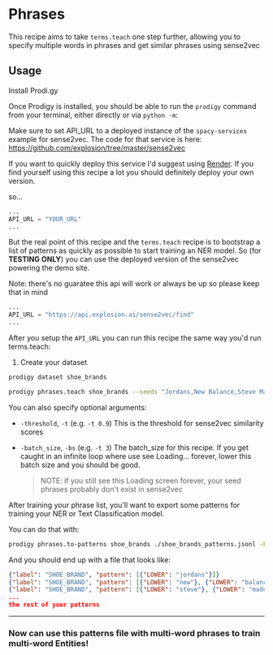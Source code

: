 # Phrases

This recipe aims to take `terms.teach` one step further, allowing you to specify multiple words in phrases and get similar phrases using sense2vec

## Usage

Install Prodi.gy

Once Prodigy is installed, you should be able to run the `prodigy` command from
your terminal, either directly or via `python -m`:

Make sure to set API_URL to a deployed instance of the `spacy-services` example for sense2vec.
The code for that service is here: https://github.com/explosion/tree/master/sense2vec

If you want to quickly deploy this service I'd suggest using [Render](https://render.com).
If you find yourself using this recipe a lot you should definitely deploy your own version.

so...

```python
...
API_URL = "YOUR_URL"
...
```

But the real point of this recipe and the `terms.teach` recipe is to bootstrap a list of patterns as quickly as possible to start training an NER model. So (for **TESTING ONLY**) you can use the deployed version of the sense2vec powering the demo site. 

Note: there's no guaratee this api will work or always be up so please keep that in mind

```python
...
API_URL = "https://api.explosion.ai/sense2vec/find"
...
```


After you setup the `API_URL` you can run this recipe the same way you'd run terms.teach:

1. Create your dataset

```bash
prodigy dataset shoe_brands
```

```bash
prodigy phrases.teach shoe_brands --seeds "Jordans,New Balance,Steve Madden" -F prodigy-recipes/contrib/phrases/phrases.py
```

You can also specify optional arguments:

* `-threshold`, `-t` (e.g. `-t 0.9`)
    This is the threshold for sense2vec similarity scores
* `-batch_size`, `-bs` (e.g. `-t 3`)
    The batch_size for this recipe. If you get caught in an infinite loop where use see Loading... forever, lower this batch size and you should be good.

    > NOTE: if you still see this Loading screen forever, your seed phrases probably don't exist in sense2vec


After training your phrase list, you'll want to export some patterns for training your NER or Text Classification model.

You can do that with:
```bash
prodigy phrases.to-patterns shoe_brands ./shoe_brands_patterns.jsonl -F prodigy-recipes/contrib/phrases/phrases.py
```

And you should end up with a file that looks like:

```json
{"label": "SHOE_BRAND", "pattern": [{"LOWER": "jordans"}]}
{"label": "SHOE_BRAND", "pattern": [{"LOWER": "new"}, {"LOWER": "balance"}]}
{"label": "SHOE_BRAND", "pattern": [{"LOWER": "steve"}, {"LOWER": "madden"}]}
...
the rest of your patterns
```
---
### Now can use this patterns file with multi-word phrases to train multi-word Entities!
